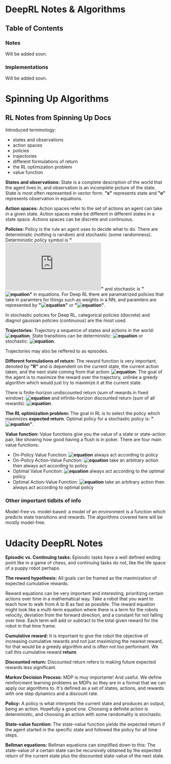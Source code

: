 # DeepRL Notes & Algorithms



## Table of Contents

### Notes
Will be added soon.

### Implementations
Will be added soon.



# Spinning Up Algorithms

## RL Notes from Spinning Up Docs

Introduced terminology:
- states and observations
- action spaces
- policies
- trajectories
- different formulations of return
- the RL optimization problem
- value function

**States and observations:** State is a complete description of the world that the agent lives in, and observation is an incomplete picture of the state. State is most often represented in vector form. **"s"** represents state and **"o"** represents observation in equations.

**Action spaces:** Action spaces refer to the set of actions an agent can take in a given state. Action spaces make be different in different states in a state space. Actions spaces can be discrete and continuous. 

**Policies:** Policy is the rule an agent uses to decide what to do. There are deterministic (nothing is random) and stochastic (some randomness). Deterministic policy symbol is **"![equation](http://www.sciweavers.org/tex2img.php?eq=%20%5Cmu%20&bc=White&fc=Black&im=jpg&fs=12&ff=arev&edit=0)"** and stochastic is **"![equation](https://bit.ly/2YMk5Q0)"** in equations. For Deep RL there are paramatrized policies that take in paramters for things such as weights in a NN, and paramters are represented by **"![equation](https://bit.ly/2YMk7HC)"** or **"![equation](https://bit.ly/1qZlGxq)"**. 

In stochastic policies for Deep RL, categorical policies (discrete) and diagnol gaussian policies (continuous) are the most used. 

**Trajectories:** Trajectory a sequence of states and actions in the world: **![equation](https://bit.ly/3geD1Nb)**. State transitions can be deterministic: **![equation](https://bit.ly/2Amenem)** or stochastic: **![equation](https://bit.ly/3ihLiBN)**.

Trajectories may also be reffered to as episodes. 

**Different formulations of return:** The reward function is very important, denoted by **"R"** and is dependent on the current state, the current action taken, and the next state coming from that action: **![equation](https://bit.ly/31x7S3i)**. The goal of the agent is to maximize the reward over the trajectory, unlinke a greedy algorithm which would just try to maximize it at the current state. 

There is finite-horizon undiscounted return (sum of rewards in fixed window): **![equation](https://bit.ly/2ZpmDCH)** and infinite-horizon discounted return (sum of all rewards): **![equation](https://bit.ly/2Vwzhij)**.

**The RL optimization problem:** The goal in RL is to select the policy which maximizes **expected return**. Optimal policy for a stochastic policy is: **"![equation](https://bit.ly/3iopRiL)"**. 

**Value function:** Value functions give you the value of a state or state-action pair, like showing how good having a flush is in poker. There are four main value functions:
- On-Policy Value Function: **![equation](https://bit.ly/2NHUoKf)** always act according to policy
- On-Policy Action-Value Function: **![equation](https://bit.ly/2AiwbqB)** take an arbitrary action then always act according to policy
- Optimal Value Function: **![equation](https://bit.ly/3gi6YMt)** always act according to the optimal policy 
- Optimal Action-Value Function: **![equation](https://bit.ly/2YP5FPf)** take an arbitrary action then always act according to optimal policy

### Other important tidbits of info

Model-free vs. model-based: a model of an environment is a function which predicts state transitions and rewards. The algorithms covered here will be mostly model-free.



<!-- ## Vanilla Policy Gradient

VPG is an on policy algorithm which pushes up probabilities of high reward actions and pushes down probabilites of low reward actions, until you arive at the optimal policy. 

## Trust Region Policy Optimization

## Proximal Policy Optimization

## Deep Deterministic Policy Gradient

## Twin Delayed DDPG

## Soft Actor-Critic -->

# Udacity DeepRL Notes

**Episodic vs. Continuing tasks:** Episodic tasks have a well defined ending point like in a game of chess, and  continuing tasks do not, like the life space of a puppy robot perhaps. 

**The reward hypothesis:** All goals can be framed as the maximization of expected cumulative rewards. 

Reward equations can be very important and interesting, prioritizng certain actions over time in a mathematical way. Take a robot that you want to teach how to walk from A to B as fast as possible. The reward equation might look like a multi-term equation where there is a term for the robots velocity, deviation from the forward direction, and a constant for not falling over time. Each term will add or subtract to the total given reward for the robot in that time frame. 

**Cumulative reward:** It is important to give the robot the objective of increasing cumulative rewards and not just maximizing the nearest reward, for that would be a greedy algorithm and is often not too performant. We call this cumulative reward **return**. 

**Discounted return:** Discounted return refers to making future expected rewards less significant. 

**Markov Decision Process:** MDP is muy importante! And useful. We define reinforcment learning problems as MDPs so they are in a format that we can apply our algorithms to. It's defined as a set of states, actions, and rewards with one step dynamics and a discount rate. 

**Policy:** A policy is what interprets the current state and produces an output, being an action. Hopefully a good one. Choosing a definite action is deterministic, and choosing an action with some randomality is stochastic. 

**State-value fucntion:** The state-value function yields the expected return if the agent started in the specific state and followed the policy for all time steps. 

**Bellman equations:** Bellman equations can simplified down to this: The state-value of a certain state can be recursively obtained by the expected return of the current state plus the discounted state-value of the next state. 

